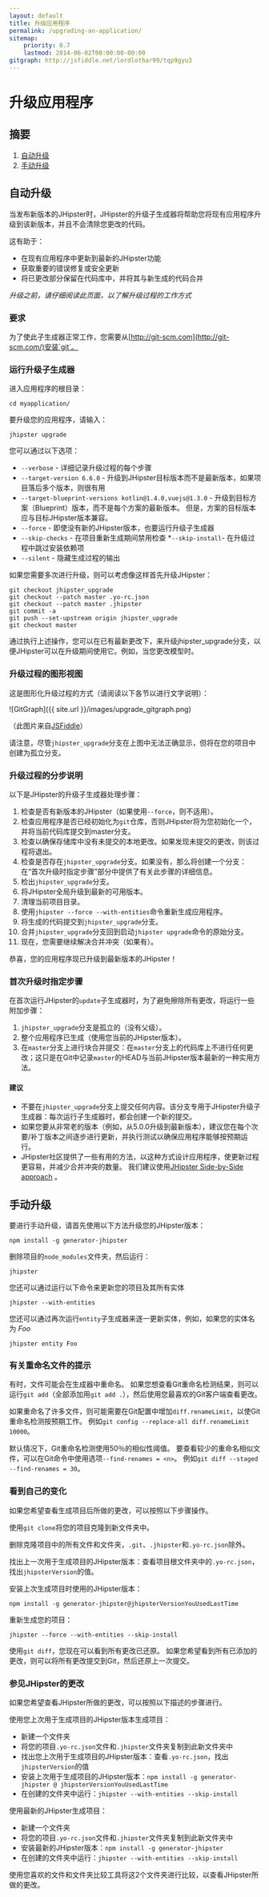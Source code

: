 ```yaml
---
layout: default
title: 升级应用程序
permalink: /upgrading-an-application/
sitemap:
    priority: 0.7
    lastmod: 2014-06-02T00:00:00-00:00
gitgraph: http://jsfiddle.net/lordlothar99/tqp9gyu3
---
```


# <i class="fa fa-refresh"></i> 升级应用程序

## 摘要

1. [自动升级](#automatic_upgrade)
2. [手动升级](#manual_upgrade)

## <a name="automatic_upgrade"></a> 自动升级

当发布新版本的JHipster时，JHipster的升级子生成器将帮助您将现有应用程序升级到该新版本，并且不会清除您更改的代码。

这有助于：

- 在现有应用程序中更新到最新的JHipster功能
- 获取重要的错误修复或安全更新
- 将已更改部分保留在代码库中，并将其与新生成的代码合并

_升级之前，请仔细阅读此页面，以了解升级过程的工作方式_

### 要求

为了使此子生成器正常工作，您需要从[http://git-scm.com](http://git-scm.com/)安装`git`。

### 运行升级子生成器

进入应用程序的根目录：

`cd myapplication/`

要升级您的应用程序，请输入：

`jhipster upgrade`

您可以通过以下选项：

* `--verbose` - 详细记录升级过程的每个步骤
* `--target-version 6.6.0` - 升级到JHipster目标版本而不是最新版本，如果项目落后多个版本，则很有用
* `--target-blueprint-versions kotlin@1.4.0,vuejs@1.3.0` - 升级到目标方案（Blueprint）版本，而不是每个方案的最新版本。 但是，方案的目标版本应与目标JHipster版本兼容。
* `--force` - 即使没有新的JHipster版本，也要运行升级子生成器
* `--skip-checks` - 在项目重新生成期间禁用检查
*`--skip-install`- 在升级过程中跳过安装依赖项
* `--silent` - 隐藏生成过程的输出

如果您需要多次进行升级，则可以考虑像这样首先升级JHipster：
	
    git checkout jhipster_upgrade
	git checkout --patch master .yo-rc.json
	git checkout --patch master .jhipster
	git commit -a
	git push --set-upstream origin jhipster_upgrade
	git checkout master

通过执行上述操作，您可以在已有最新更改下，来升级jhipster_upgrade分支，以便JHipster可以在升级期间使用它。例如，当您更改模型时。

### 升级过程的图形视图

这是图形化升级过程的方式（请阅读以下各节以进行文字说明）：

![GitGraph]({{ site.url }}/images/upgrade_gitgraph.png)

（此图片来自[JSFiddle](http://jsfiddle.net/lordlothar99/tqp9gyu3/)）

请注意，尽管`jhipster_upgrade`分支在上图中无法正确显示，但将在您的项目中创建为孤立分支。

### 升级过程的分步说明

以下是JHipster的升级子生成器处理步骤：

1. 检查是否有新版本的JHipster（如果使用`--force`，则不适用）。
2. 检查应用程序是否已经初始化为`git`仓库，否则JHipster将为您初始化一个，并将当前代码库提交到master分支。
3. 检查以确保存储库中没有未提交的本地更改。如果发现未提交的更改，则该过程将退出。
4. 检查是否存在`jhipster_upgrade`分支。如果没有，那么将创建一个分支：在“首次升级时指定步骤”部分中提供了有关此步骤的详细信息。
5. 检出`jhipster_upgrade`分支。
6. 将JHipster全局升级到最新的可用版本。
7. 清理当前项目目录。
8. 使用`jhipster --force --with-entities`命令重新生成应用程序。
9. 将生成的代码提交到`jhipster_upgrade`分支。
10. 合并`jhipster_upgrade`分支回到启动`jhipster upgrade`命令的原始分支。
11. 现在，您需要继续解决合并冲突（如果有）。

恭喜，您的应用程序现已升级到最新版本的JHipster！

### 首次升级时指定步骤

在首次运行JHipster的`update`子生成器时，为了避免擦除所有更改，将运行一些附加步骤：

1. `jhipster_upgrade`分支是孤立的（没有父级）。
2. 整个应用程序已生成（使用您当前的JHipster版本）。
3. 在`master`分支上进行块合并提交：在`master`分支上的代码库上不进行任何更改；这只是在Git中记录`master`的HEAD与当前JHipster版本最新的一种实用方法。

#### 建议

- 不要在`jhipster_upgrade`分支上提交任何内容。该分支专用于JHipster升级子生成器：每次运行子生成器时，都会创建一个新的提交。
- 如果您要从非常老的版本（例如，从5.0.0升级到最新版本），建议您在每个次要/补丁版本之间逐步进行更新，并执行测试以确保应用程序能够按预期运行。
- JHipster社区提供了一些有用的方法，以这种方式设计应用程序，使更新过程更容易，并减少合并冲突的数量。 我们建议使用[JHipster Side-by-Side approach](https://www.youtube.com/watch?v=Gg5CYoBdpVo) 。

## <a name="manual_upgrade"></a> 手动升级

要进行手动升级，请首先使用以下方法升级您的JHipster版本：

```
npm install -g generator-jhipster
```

删除项目的`node_modules`文件夹，然后运行：

```
jhipster
```

您还可以通过运行以下命令来更新您的项目及其所有实体

```
jhipster --with-entities
```

您还可以通过再次运行`entity`子生成器来逐一更新实体，例如，如果您的实体名为 _Foo_

```
jhipster entity Foo
```

### 有关重命名文件的提示

有时，文件可能会在生成器中重命名。 如果您想查看Git重命名检测结果，则可以运行`git add`（全部添加用`git add .`），然后使用您最喜欢的Git客户端查看更改。

如果重命名了许多文件，则可能需要在Git配置中增加`diff.renameLimit`，以使Git重命名检测按预期工作。 例如`git config --replace-all diff.renameLimit 10000`。

默认情况下，Git重命名检测使用50％的相似性阈值。 要查看较少的重命名相似文件，可以在Git命令中使用选项`--find-renames = <n>`。 例如`git diff --staged --find-renames = 30`。

### 看到自己的变化

如果您希望查看生成项目后所做的更改，可以按照以下步骤操作。

使用`git clone`将您的项目克隆到新文件夹中。

删除克隆项目中的所有文件和文件夹，`.git`、`.jhipster`和`.yo-rc.json`除外。

找出上一次用于生成项目的JHipster版本：查看项目根文件夹中的`.yo-rc.json`，找出`jhipsterVersion`的值。

安装上次生成项目时使用的JHipster版本：

```
npm install -g generator-jhipster@jhipsterVersionYouUsedLastTime
```

重新生成您的项目：

```
jhipster --force --with-entities --skip-install
```

使用`git diff`，您现在可以看到所有更改已还原。 如果您希望看到所有已添加的更改，则可以将所有更改提交到Git，然后还原上一次提交。

### 参见JHipster的更改

如果您希望查看JHipster所做的更改，可以按照以下描述的步骤进行。

使用您上次用于生成项目的JHipster版本生成项目：
* 新建一个文件夹
* 将您的项目`.yo-rc.json`文件和`.jhipster`文件夹复制到此新文件夹中
* 找出您上次用于生成项目的JHipster版本：查看`.yo-rc.json`，找出`jhipsterVersion`的值
* 安装上次用于生成项目的JHipster版本：`npm install -g generator-jhipster @ jhipsterVersionYouUsedLastTime`
* 在创建的文件夹中运行：`jhipster --with-entities --skip-install`

使用最新的JHipster生成项目：
* 新建一个文件夹
* 将您的项目`.yo-rc.json`文件和`.jhipster`文件夹复制到此新文件夹中
* 安装最新的JHipster版本：`npm install -g generator-jhipster`
* 在创建的文件夹中运行：`jhipster --with-entities --skip-install`

使用您喜欢的文件和文件夹比较工具将这2个文件夹进行比较，以查看JHipster所做的更改。